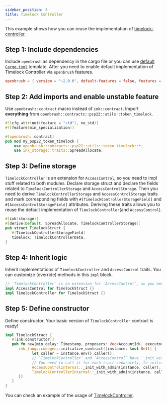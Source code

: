 ```yaml
---
sidebar_position: 8
title: Timelock Controller
---
```


This example shows how you can reuse the implementation of
[timelock-controller](https://github.com/Supercolony-net/openbrush-contracts/tree/master/contracts/src/governance/timelock_controller).

## Step 1: Include dependencies

Include `openbrush` as dependency in the cargo file or you can use [default `Cargo.toml`](/smart-contracts/overview#the-default-toml-of-your-project-with-openbrush) template.
After you need to enable default implementation of Timelock Controller via `openbrush` features.

```toml
openbrush = { version = "~2.0.0", default-features = false, features = ["timelock_controller"] }
```

## Step 2: Add imports and enable unstable feature

Use `openbrush::contract` macro instead of `ink::contract`. Import **everything** from `openbrush::contracts::psp22::utils::token_timelock`.

```rust
#![cfg_attr(not(feature = "std"), no_std)]
#![feature(min_specialization)]

#[openbrush::contract]
pub mod my_psp22_token_timelock {
    use openbrush::contracts::psp22::utils::token_timelock::*;
    use ink_storage::traits::SpreadAllocate;
```

## Step 3: Define storage

`TimelockController` is an extension for `AccessControl`, so you need to impl stuff related to both modules.
Declare storage struct and declare the fields related to `TimelockControllerStorage` and `AccessControlStorage`.
Then you need to derive `TimelockControllerStorage` and `AccessControlStorage` traits and mark corresponding fields
with `#[TimelockControllerStorageField]` and `#[AccessControlStorageField]` attributes. 
Deriving these traits allows you to reuse the default implementation of `TimelockController`(and `AccessControl`).

```rust
#[ink(storage)]
#[derive(Default, SpreadAllocate, TimelockControllerStorage)]
pub struct TimelockStruct {
   #[TimelockControllerStorageField]
   timelock: TimelockControllerData,
}
```

## Step 4: Inherit logic

Inherit implementations of `TimelockController` and `AccessControl` traits. You can customize (override) methods in this `impl` block.

```rust
// `TimelockController` is an extension for `AccessControl`, so you need to impl stuff related to both modules.
impl AccessControl for TimelockStruct {}
impl TimelockController for TimelockStruct {}
```

## Step 5: Define constructor

Define constructor. Your basic version of `TimelockController` contract is ready!

```rust
impl TimelockStruct {
   #[ink(constructor)]
   pub fn new(min_delay: Timestamp, proposers: Vec<AccountId>, executors: Vec<AccountId>) -> Self {
      ink_lang::codegen::initialize_contract(|instance: &mut Self| {
            let caller = instance.env().caller();
            // `TimelockController` and `AccessControl` have `_init_with_admin` methods.
            // You need to call it for each trait separately, to initialize everything for these traits.
            AccessControlInternal::_init_with_admin(instance, caller);
            TimelockControllerInternal::_init_with_admin(instance, caller, min_delay, proposers, executors);
      })
   }
}
```

You can check an example of the usage of [TimelockController](https://github.com/Supercolony-net/openbrush-contracts/tree/master/examples/timelock_controller).